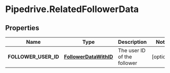 # Pipedrive.RelatedFollowerData

## Properties

Name | Type | Description | Notes
------------ | ------------- | ------------- | -------------
**FOLLOWER_USER_ID** | [**FollowerDataWithID**](FollowerDataWithID.md) | The user ID of the follower | [optional] 


